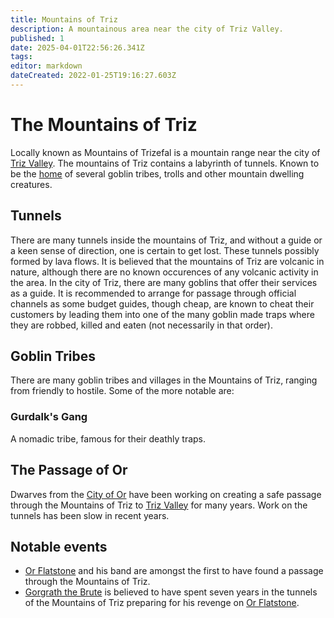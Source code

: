 ```yaml
---
title: Mountains of Triz
description: A mountainous area near the city of Triz Valley.
published: 1
date: 2025-04-01T22:56:26.341Z
tags: 
editor: markdown
dateCreated: 2022-01-25T19:16:27.603Z
---
```


# The Mountains of Triz
Locally known as Mountains of Trizefal is a mountain range near the city of [Triz Valley](/location/settlement/city/triz-valley.md). The mountains of Triz contains a labyrinth of tunnels. Known to be the [home](/home.md) of several goblin tribes, trolls and other mountain dwelling creatures.

## Tunnels
There are many tunnels inside the mountains of Triz, and without a guide or a keen sense of direction, one is certain to get lost. These tunnels possibly formed by lava flows. It is believed that the mountains of Triz are volcanic in nature, although there are no known occurences of any volcanic activity in the area.
In the city of Triz, there are many goblins that offer their services as a guide. It is recommended to arrange for passage through official channels as some budget guides, though cheap, are known to cheat their customers by leading them into one of the many goblin made traps where they are robbed, killed and eaten (not necessarily in that order).

## Goblin Tribes
There are many goblin tribes and villages in the Mountains of Triz, ranging from friendly to hostile. Some of the more notable are:

### Gurdalk's Gang
A nomadic tribe, famous for their deathly traps.

## The Passage of Or
Dwarves from the [City of Or](/location/settlement/city/city-of-or.md) have been working on creating a safe passage through the Mountains of Triz to [Triz Valley](/location/settlement/city/triz-valley.md) for many years. Work on the tunnels has been slow in recent years.

## Notable events
- [Or Flatstone](/location/settlement/city/or/or-flatstone.md) and his band are amongst the first to have found a passage through the Mountains of Triz.
- [Gorgrath the Brute](/location/settlement/city/or/gorgrath-the-brute.md) is believed to have spent seven years in the tunnels of the Mountains of Triz preparing for his revenge on [Or Flatstone](/location/settlement/city/or/or-flatstone.md).
